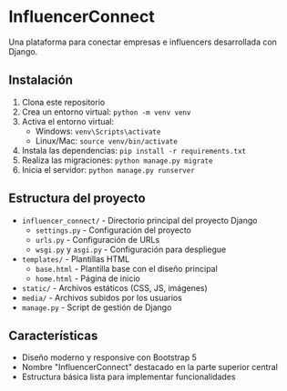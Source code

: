 # InfluencerConnect

Una plataforma para conectar empresas e influencers desarrollada con Django.

## Instalación

1. Clona este repositorio
2. Crea un entorno virtual: `python -m venv venv`
3. Activa el entorno virtual:
   - Windows: `venv\Scripts\activate`
   - Linux/Mac: `source venv/bin/activate`
4. Instala las dependencias: `pip install -r requirements.txt`
5. Realiza las migraciones: `python manage.py migrate`
6. Inicia el servidor: `python manage.py runserver`

## Estructura del proyecto

- `influencer_connect/` - Directorio principal del proyecto Django
  - `settings.py` - Configuración del proyecto
  - `urls.py` - Configuración de URLs
  - `wsgi.py` y `asgi.py` - Configuración para despliegue
- `templates/` - Plantillas HTML
  - `base.html` - Plantilla base con el diseño principal
  - `home.html` - Página de inicio
- `static/` - Archivos estáticos (CSS, JS, imágenes)
- `media/` - Archivos subidos por los usuarios
- `manage.py` - Script de gestión de Django

## Características

- Diseño moderno y responsive con Bootstrap 5
- Nombre "InfluencerConnect" destacado en la parte superior central
- Estructura básica lista para implementar funcionalidades

